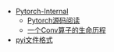 - [Pytorch-Internal](Pytorch-Internal/)
  - [Pytorch源码阅读](Pytorch-Internal/Pytorch源码阅读.md)
  - [一个Conv算子的生命历程](Pytorch-Internal/一个Conv算子的生命历程.md)
- [pyi文件格式](pyi文件格式.md)
